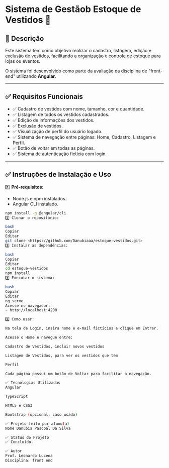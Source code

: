 # Sistema de Gestãob Estoque de Vestidos 👗

## 📖 Descrição

Este sistema tem como objetivo realizar o cadastro, listagem, edição e exclusão de vestidos, facilitando a organização e controle de estoque para lojas ou eventos.

O sistema foi desenvolvido como parte da avaliação da disciplina de "front-end" utilizando **Angular**.

---

## ✅ Requisitos Funcionais

- ✅ Cadastro de vestidos com nome, tamanho, cor e quantidade.
- ✅ Listagem de todos os vestidos cadastrados.
- ✅ Edição de informações dos vestidos.
- ✅ Exclusão de vestidos.
- ✅ Visualização de perfil do usuário logado.
- ✅ Sistema de navegação entre páginas: Home, Cadastro, Listagem e Perfil.
- ✅ Botão de voltar em todas as páginas.
- ✅ Sistema de autenticação fictícia com login.

---

## ✅ Instruções de Instalação e Uso

1️⃣ **Pré-requisitos:**

- Node.js e npm instalados.
- Angular CLI instalado.

```bash
npm install -g @angular/cli
2️⃣ Clonar o repositório:

bash
Copiar
Editar
git clone <https://github.com/Danubiaaa/estoque-vestidos.git>
3️⃣ Instalar as dependências:

bash
Copiar
Editar
cd estoque-vestidos
npm install
4️⃣ Executar o sistema:

bash
Copiar
Editar
ng serve
Acesse no navegador:
➡️ http://localhost:4200

5️⃣ Como usar:

Na tela de Login, insira nome e e-mail fictícios e clique em Entrar.

Acesse o Home e navegue entre:

Cadastro de Vestidos, incluir novos vestidos

Listagem de Vestidos, para ver os vestidos que tem

Perfil

Cada página possui um botão de Voltar para facilitar a navegação.

✅ Tecnologias Utilizadas
Angular

TypeScript

HTML5 e CSS3

Bootstrap (opcional, caso usado)

✅ Projeto feito por aluno(a)
Nome Danúbia Pascoal Da Silva

✅ Status do Projeto
✅ Concluído.

✅ Autor
Prof. Leonardo Lucena
Disciplina: front end